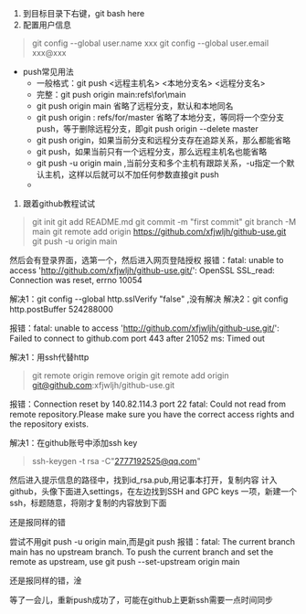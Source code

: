 1. 到目标目录下右键，git bash here
1. 配置用户信息
>git config --global user.name xxx
>git config --global user.email xxx@xxx
* push常见用法
  * 一般格式：git push <远程主机名> <本地分支名> <远程分支名>
  * 完整：git push origin main:refs\for\main
  * git push origin main 省略了远程分支，默认和本地同名
  * git push origin : refs/for/master 省略了本地分支，等同将一个空分支push，等于删除远程分支，即git push origin --delete master
  * git push origin，如果当前分支和远程分支存在追踪关系，那么都能省略
  * git push，如果当前只有一个远程分支，那么远程主机名也能省略 
  * git push -u origin main ,当前分支和多个主机有跟踪关系，-u指定一个默认主机，这样以后就可以不加任何参数直接git push
  * 
1. 跟着github教程试试
>git init
>git add README.md
>git commit -m "first commit"
>git branch -M main
>git remote add origin https://github.com/xfjwljh/github-use.git
> git push -u origin main

然后会有登录界面，选第一个，然后进入网页登陆授权
报错：fatal: unable to access 'http://github.com/xfjwljh/github-use.git/': OpenSSL SSL_read: Connection was reset, errno 10054

解决1：git config --global http.sslVerify "false" ,没有解决
解决2：git config http.postBuffer 524288000

报错：fatal: unable to access 'http://github.com/xfjwljh/github-use.git/': Failed to connect to github.com port 443 after 21052 ms: Timed out

解决1：用ssh代替http 
>git remote origin remove origin
>git remote add origin git@github.com:xfjwljh/github-use.git

报错：Connection reset by 140.82.114.3 port 22
fatal: Could not read from remote repository.Please make sure you have the correct access rights
and the repository exists.

解决1：在github账号中添加ssh key
>ssh-keygen -t rsa -C"2777192525@qq.com"

然后进入提示信息的路径中，找到id_rsa.pub,用记事本打开，复制内容
计入github，头像下面进入settings，在左边找到SSH and GPC keys 一项，新建一个ssh，标题随意，将刚才复制的内容放到下面

还是报同样的错

尝试不用git push -u origin main,而是git push
报错：fatal: The current branch main has no upstream branch.
To push the current branch and set the remote as upstream, use  git push --set-upstream origin main

还是报同样的错，淦

等了一会儿，重新push成功了，可能在github上更新ssh需要一点时间同步



